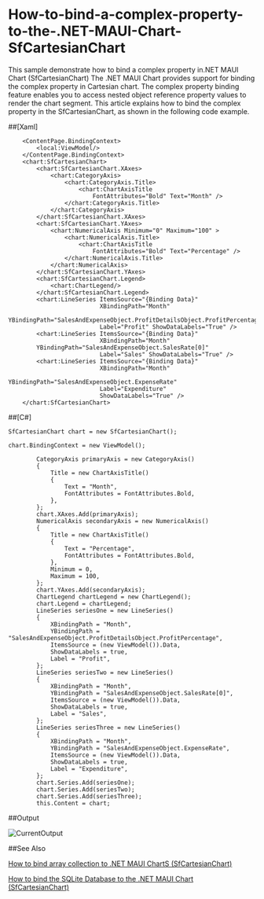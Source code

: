 # How-to-bind-a-complex-property-to-the-.NET-MAUI-Chart-SfCartesianChart
This sample demonstrate how to bind a complex property in.NET MAUI Chart (SfCartesianChart)
The .NET MAUI Chart provides support for binding the complex property in Cartesian chart. The complex property binding feature enables you to access nested object reference property values to render the chart segment. This article explains how to bind the complex property in the SfCartesianChart, as shown in the following code example.

##[Xaml]
````
    <ContentPage.BindingContext>
        <local:ViewModel/>
    </ContentPage.BindingContext>
    <chart:SfCartesianChart>
        <chart:SfCartesianChart.XAxes>
            <chart:CategoryAxis>
                <chart:CategoryAxis.Title>
                    <chart:ChartAxisTitle 
                        FontAttributes="Bold" Text="Month" />
                </chart:CategoryAxis.Title>
            </chart:CategoryAxis>
        </chart:SfCartesianChart.XAxes>
        <chart:SfCartesianChart.YAxes>
            <chart:NumericalAxis Minimum="0" Maximum="100" >
                <chart:NumericalAxis.Title>
                    <chart:ChartAxisTitle 
                        FontAttributes="Bold" Text="Percentage" />
                </chart:NumericalAxis.Title>
            </chart:NumericalAxis>
        </chart:SfCartesianChart.YAxes>
        <chart:SfCartesianChart.Legend>
            <chart:ChartLegend/>
        </chart:SfCartesianChart.Legend>
        <chart:LineSeries ItemsSource="{Binding Data}" 
                          XBindingPath="Month" 
        YBindingPath="SalesAndExpenseObject.ProfitDetailsObject.ProfitPercentage" 
                          Label="Profit" ShowDataLabels="True" />
        <chart:LineSeries ItemsSource="{Binding Data}" 
                          XBindingPath="Month" 
        YBindingPath="SalesAndExpenseObject.SalesRate[0]"
                          Label="Sales" ShowDataLabels="True" />
        <chart:LineSeries ItemsSource="{Binding Data}" 
                          XBindingPath="Month" 
                          YBindingPath="SalesAndExpenseObject.ExpenseRate" 
                          Label="Expenditure" 
                          ShowDataLabels="True" />
    </chart:SfCartesianChart>
````
##[C#]
````
SfCartesianChart chart = new SfCartesianChart();

chart.BindingContext = new ViewModel();

        CategoryAxis primaryAxis = new CategoryAxis()
        {
            Title = new ChartAxisTitle()
            {
                Text = "Month",
                FontAttributes = FontAttributes.Bold,
            },
        };
        chart.XAxes.Add(primaryAxis);
        NumericalAxis secondaryAxis = new NumericalAxis()
        {
            Title = new ChartAxisTitle()
            {
                Text = "Percentage",
                FontAttributes = FontAttributes.Bold,
            },
            Minimum = 0,
            Maximum = 100,
        };
        chart.YAxes.Add(secondaryAxis);
        ChartLegend chartLegend = new ChartLegend();
        chart.Legend = chartLegend;
        LineSeries seriesOne = new LineSeries()
        {
            XBindingPath = "Month",
            YBindingPath = "SalesAndExpenseObject.ProfitDetailsObject.ProfitPercentage",
            ItemsSource = (new ViewModel()).Data,
            ShowDataLabels = true,
            Label = "Profit",
        };
        LineSeries seriesTwo = new LineSeries()
        {
            XBindingPath = "Month",
            YBindingPath = "SalesAndExpenseObject.SalesRate[0]",
            ItemsSource = (new ViewModel()).Data,
            ShowDataLabels = true,
            Label = "Sales",
        };
        LineSeries seriesThree = new LineSeries()
        {
            XBindingPath = "Month",
            YBindingPath = "SalesAndExpenseObject.ExpenseRate",
            ItemsSource = (new ViewModel()).Data,
            ShowDataLabels = true,
            Label = "Expenditure",
        };
        chart.Series.Add(seriesOne);
        chart.Series.Add(seriesTwo);
        chart.Series.Add(seriesThree);
        this.Content = chart;
````

##Output

![CurrentOutput](https://user-images.githubusercontent.com/105482474/210162317-8d8f131a-829e-4793-84b2-628702d22b42.png)

##See Also

[How to bind array collection to .NET MAUI ChartS (SfCartesianChart)](https://www.syncfusion.com/kb/13734/how-to-bind-array-collection-to-net-maui-chart-sfcartesianchart)

[How to bind the SQLite Database to the .NET MAUI Chart (SfCartesianChart)](https://www.syncfusion.com/kb/13690/how-to-bind-the-sqlite-database-to-the-net-maui-chart-sfcartesianchart)